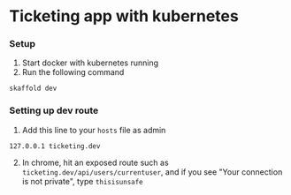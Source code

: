 # Ticketing app with kubernetes
### Setup
1. Start docker with kubernetes running
2. Run the following command
```
skaffold dev
```
### Setting up dev route
1. Add this line to your `hosts` file as admin
```
127.0.0.1 ticketing.dev
```
2. In chrome, hit an exposed route such as `ticketing.dev/api/users/currentuser`, and if you see "Your connection is not private", type `thisisunsafe`
